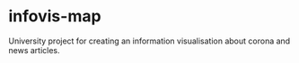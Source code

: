 # infovis-map
University project for creating an information visualisation about corona and news articles.
<!DOCTYPE html>
<meta charset="utf-8">
<script src="https://d3js.org/d3.v3.min.js"></script>

<style>
.background {
  
  fill:rgb(230, 225, 225);
  stroke: black;
  stroke-width: 3.5px;
  pointer-events: all;
}

#states {
  fill: rgb(219, 162, 38);
  stroke: #fff;
  stroke-width: 1.25px;
  opacity: 0.85;
}

#states .active {
  /*fill: lightblue;*/
  fill: rgb(44, 47, 206);
}

.graticuleLine {
  fill: rgb(182, 17, 39);
  stroke:white;
  stroke-width: 0.5px;
}
</style>

</body>

<script>
var width = 960,
    height = 500,
    focused = null,
    geoPath;

var svg = d3.select("body")
  .append("svg")
    .attr("width", width)
    .attr("height", height);

svg.append("rect")
    .attr("class", "background")
    .attr("width", width)
    .attr("height", height);

var g = svg.append("g")
  .append("g")
    .attr("id", "states");


d3.json("https://raw.githubusercontent.com/isellsoap/deutschlandGeoJSON/master/2_bundeslaender/1_sehr_hoch.geo.json", function(collection) {

  var bounds = d3.geo.bounds(collection),
      bottomLeft = bounds[0],
      topRight = bounds[1],
      rotLong = -(topRight[0]+bottomLeft[0])/2;
      center = [(topRight[0]+bottomLeft[0])/2+rotLong, (topRight[1]+bottomLeft[1])/2],
      
      //default scale projection
      projection = d3.geo.albers()
        .parallels([bottomLeft[1],topRight[1]])
        .rotate([rotLong,0,0])
        .translate([width/2,height/2])
        .center(center),
        
      bottomLeftPx = projection(bottomLeft),
      topRightPx = projection(topRight),
      scaleFactor = 1.00*Math.min(width/(topRightPx[0]-bottomLeftPx[0]), height/(-topRightPx[1]+bottomLeftPx[1])),
      
      projection = d3.geo.albers()
        .parallels([bottomLeft[1],topRight[1]])
        .rotate([rotLong,0,0])
        .translate([width/2,height/2])
        .scale(scaleFactor*0.975*1000)
        //.scale(4*1000)  //1000 is default for USA map
        .center(center);

  geoPath = d3.geo.path().projection(projection);
    
  var graticule = d3.geo.graticule()
      .step([1, 1]);

 /* g.append("path")
      .datum(graticule)
     .attr("class", "graticuleLine")
      .attr("d", geoPath);*/
  
  g.selectAll("path.feature")
      .data(collection.features)
      .enter()
    .append("path")
      .attr("class", "feature")
      .attr("d", geoPath)
      .on("click", clickPath);

  console.log("d3.json: bounds = "+bounds);
  console.log("d3.json: bottomLeft = "+bottomLeft);
  console.log("d3.json: topRight = "+topRight);
  console.log("d3.json: center = "+center);
  console.log("d3.json: projection(center) = "+projection(center));
  console.log("d3.json: projection(bottomLeft) = "+projection(bottomLeft));
  console.log("d3.json: projection(topRight) = "+projection(topRight));
  console.log("d3.json: topRightPx = "+topRightPx);
  console.log("d3.json: bottomLeftPx = "+bottomLeftPx);
  console.log("d3.json: scaleFactor x axis = "+width/(topRightPx[0]-bottomLeftPx[0]));
  console.log("d3.json: scaleFactor y axis = "+height/(-topRightPx[1]+bottomLeftPx[1]));  
  console.log("d3.json: scaleFactor = "+scaleFactor);
});


function clickPath(d) {
  var x = width/2,
      y = height/2,
      k = 1,
      name = d.properties.NAME_1;

  g.selectAll("text")
    .remove();
  if ((focused === null) || !(focused === d)) {
    var centroid = geoPath.centroid(d),
        x = +centroid[0],
        y = +centroid[1],
        k = 1.75;
    focused = d;
    
    g.append("text")
      .text(name)
      .attr("x", x)
      .attr("y", y)
      .style("text-anchor","middle")
      .style("font-size","8px")
      .style("stroke-width","0px")
      .style("fill","black")
      .style("font-family","Times New Roman")
      .on("click", clickText);
  } else {
    focused = null;
  };

  g.selectAll("path")
      .classed("active", focused && function(d) { return d === focused; });
 
  g.transition()
      .duration(1000)
      .attr("transform", "translate("+ (width/2) +","+ (height/2) +")scale("+ k +")translate("+ (-x) +","+ (-y) +")")
      .style("stroke-width", 1.75/k +"px");
}


function clickText(d) {
  focused = null;
  g.selectAll("text")
      .remove();
  g.selectAll("path")
      .classed("active", 0);
  g.transition()
      .duration(1000)
      .attr("transform", "scale("+1+")translate("+0+","+0+")")
      .style("stroke-width", 1.00+"px");
}
</script>

</body>
